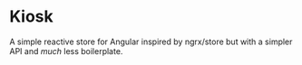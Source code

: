# Kiosk
A simple reactive store for Angular inspired by ngrx/store but with a simpler API and _much_ less boilerplate.
